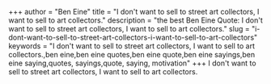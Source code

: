 +++
author = "Ben Eine"
title = "I don't want to sell to street art collectors, I want to sell to art collectors."
description = "the best Ben Eine Quote: I don't want to sell to street art collectors, I want to sell to art collectors."
slug = "i-dont-want-to-sell-to-street-art-collectors-i-want-to-sell-to-art-collectors"
keywords = "I don't want to sell to street art collectors, I want to sell to art collectors.,ben eine,ben eine quotes,ben eine quote,ben eine sayings,ben eine saying,quotes, sayings,quote, saying, motivation"
+++
I don't want to sell to street art collectors, I want to sell to art collectors.
